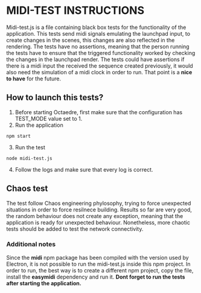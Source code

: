 # MIDI-TEST INSTRUCTIONS

Midi-test.js is a file containing black box tests for the functionality of the application. This tests send midi signals emulating the launchpad input, to create changes in the scenes, this changes are also reflected in the rendering.
The tests have no assertions, meaning that the person running the tests have to ensure that the triggered functionality worked by checking the changes in the launchpad render.
 The tests could have assertions if there is a midi input the received the sequence created previously, it would also need the simulation of a midi clock in order to run. That point is a __nice to have__ for the future.

## How to launch this tests?

1. Before starting Octaedre, first make sure that the configuration has TEST_MODE value set to 1.
2. Run the application

```
npm start
```

3. Run the test

```
node midi-test.js
```

4. Follow the logs and make sure that every log is correct.

## Chaos test

The test follow Chaos engineering phylosophy, trying to force unexpected situations in order to force resilnece building. Results so far are very good, the random behaviour does not create any exception, meaning that the application is ready for unexpected behaviour. Nonetheless, more chaotic tests should be added to test the network connectivity. 

### Additional notes

Since the __midi__ npm package has been compiled with the version used by Electron, it is not possible to run the midi-test.js inside this npm project. In order to run, the best way is to create a different npm project, copy the file, install the __easymidi__ dependency and run it. **Dont forget to run the tests after starting the application.**
